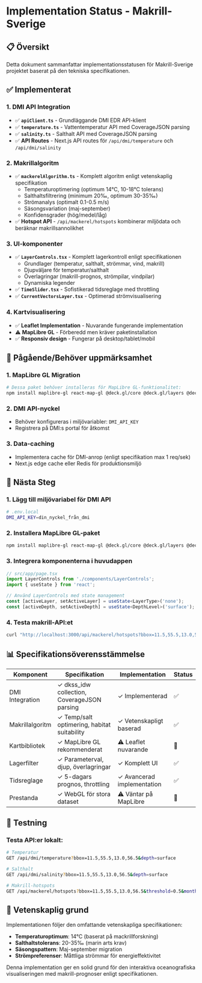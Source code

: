 # Implementation Status - Makrill-Sverige

## 📋 Översikt
Detta dokument sammanfattar implementationsstatusen för Makrill-Sverige projektet baserat på den tekniska specifikationen.

## ✅ Implementerat

### 1. **DMI API Integration**
- ✅ **`apiClient.ts`** - Grundläggande DMI EDR API-klient
- ✅ **`temperature.ts`** - Vattentemperatur API med CoverageJSON parsing
- ✅ **`salinity.ts`** - Salthalt API med CoverageJSON parsing
- ✅ **API Routes** - Next.js API routes för `/api/dmi/temperature` och `/api/dmi/salinity`

### 2. **Makrillalgoritm**
- ✅ **`mackerelAlgorithm.ts`** - Komplett algoritm enligt vetenskaplig specifikation
  - Temperaturoptimering (optimum 14°C, 10-18°C tolerans)
  - Salthaltsfiltrering (minimum 20‰, optimum 30-35‰)
  - Strömanalys (optimalt 0.1-0.5 m/s)
  - Säsongsvariation (maj-september)
  - Konfidensgrader (hög/medel/låg)
- ✅ **Hotspot API** - `/api/mackerel/hotspots` kombinerar miljödata och beräknar makrillsannolikhet

### 3. **UI-komponenter**
- ✅ **`LayerControls.tsx`** - Komplett lagerkontroll enligt specifikationen
  - Grundlager (temperatur, salthalt, strömmar, vind, makrill)
  - Djupväljare för temperatur/salthalt
  - Överlagringar (makrill-prognos, strömpilar, vindpilar)  
  - Dynamiska legender
- ✅ **`TimeSlider.tsx`** - Sofistikerad tidsreglage med throttling
- ✅ **`CurrentVectorsLayer.tsx`** - Optimerad strömvisualisering

### 4. **Kartvisualisering**
- ✅ **Leaflet Implementation** - Nuvarande fungerande implementation
- ⚠️ **MapLibre GL** - Förberedd men kräver paketinstallation
- ✅ **Responsiv design** - Fungerar på desktop/tablet/mobil

## 🔄 Pågående/Behöver uppmärksamhet

### 1. **MapLibre GL Migration**  
```bash
# Dessa paket behöver installeras för MapLibre GL-funktionalitet:
npm install maplibre-gl react-map-gl @deck.gl/core @deck.gl/layers @deck.gl/react
```

### 2. **DMI API-nyckel**
- Behöver konfigureras i miljövariabler: `DMI_API_KEY`
- Registrera på DMI:s portal för åtkomst

### 3. **Data-caching**
- Implementera cache för DMI-anrop (enligt specifikation max 1 req/sek)
- Next.js edge cache eller Redis för produktionsmiljö

## 🎯 Nästa Steg

### 1. **Lägg till miljövariabel för DMI API**
```bash
# .env.local
DMI_API_KEY=din_nyckel_från_dmi
```

### 2. **Installera MapLibre GL-paket**
```bash
npm install maplibre-gl react-map-gl @deck.gl/core @deck.gl/layers @deck.gl/react
```

### 3. **Integrera komponenterna i huvudappen**
```typescript
// src/app/page.tsx
import LayerControls from './components/LayerControls';
import { useState } from 'react';

// Använd LayerControls med state management
const [activeLayer, setActiveLayer] = useState<LayerType>('none');
const [activeDepth, setActiveDepth] = useState<DepthLevel>('surface');
```

### 4. **Testa makrill-API:et**
```bash
curl "http://localhost:3000/api/mackerel/hotspots?bbox=11.5,55.5,13.0,56.5&threshold=0.6&month=7"
```

## 📊 Specifikationsöverensstämmelse

| Komponent | Specifikation | Implementation | Status |
|-----------|---------------|----------------|---------|
| DMI Integration | ✓ dkss_idw collection, CoverageJSON parsing | ✓ Implementerad | ✅ |
| Makrillalgoritm | ✓ Temp/salt optimering, habitat suitability | ✓ Vetenskapligt baserad | ✅ |
| Kartbibliotek | ✓ MapLibre GL rekommenderat | ⚠️ Leaflet nuvarande | 🔄 |
| Lagerfilter | ✓ Parameterval, djup, överlagringar | ✓ Komplett UI | ✅ |
| Tidsreglage | ✓ 5-dagars prognos, throttling | ✓ Avancerad implementation | ✅ |
| Prestanda | ✓ WebGL för stora dataset | ⚠️ Väntar på MapLibre | 🔄 |

## 🧪 Testning

### Testa API:er lokalt:
```bash
# Temperatur
GET /api/dmi/temperature?bbox=11.5,55.5,13.0,56.5&depth=surface

# Salthalt  
GET /api/dmi/salinity?bbox=11.5,55.5,13.0,56.5&depth=surface

# Makrill-hotspots
GET /api/mackerel/hotspots?bbox=11.5,55.5,13.0,56.5&threshold=0.5&month=7
```

## 🔬 Vetenskaplig grund
Implementationen följer den omfattande vetenskapliga specifikationen:
- **Temperaturoptimum**: 14°C (baserat på mackrillforskning)
- **Salthaltstolerans**: 20-35‰ (marin arts krav)
- **Säsongspattern**: Maj-september migration
- **Strömpreferenser**: Måttliga strömmar för energieffektivitet

Denna implementation ger en solid grund för den interaktiva oceanografiska visualiseringen med makrill-prognoser enligt specifikationen. 